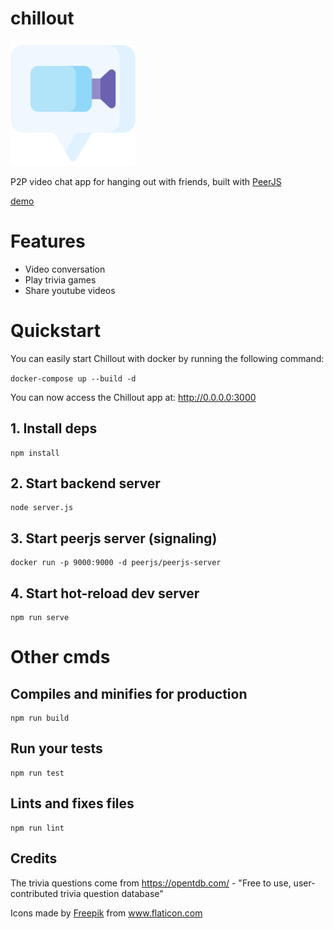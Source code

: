 # chillout

<img
  src="public/img/icon.png"
  alt="chillout"
  width="200"
/>

P2P video chat app for hanging out with friends, built with [PeerJS](https://peerjs.com/)

[demo](https://chillout-app-5m5pr.ondigitalocean.app/)

# Features

- Video conversation
- Play trivia games
- Share youtube videos

# Quickstart

You can easily start Chillout with docker by running the following command:

`docker-compose up --build -d`

You can now access the Chillout app at: http://0.0.0.0:3000

## 1. Install deps
  ```
  npm install
  ```
## 2. Start backend server
  ```
  node server.js
  ```
## 3. Start peerjs server (signaling)
  ```
  docker run -p 9000:9000 -d peerjs/peerjs-server
  ```
## 4. Start hot-reload dev server
  ```
  npm run serve
  ```

# Other cmds

## Compiles and minifies for production
```
npm run build
```

## Run your tests
```
npm run test
```

## Lints and fixes files
```
npm run lint
```

## Credits
The trivia questions come from https://opentdb.com/ - "Free to use, user-contributed trivia question database"

<div>Icons made by <a href="https://www.flaticon.com/authors/freepik" title="Freepik">Freepik</a> from <a href="https://www.flaticon.com/" title="Flaticon">www.flaticon.com</a></div>
